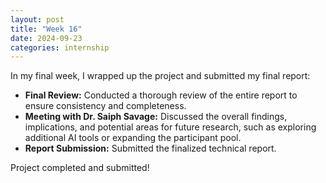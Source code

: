 ```yaml
---
layout: post
title: "Week 16"
date: 2024-09-23
categories: internship
---
```


In my final week, I wrapped up the project and submitted my final report:

- **Final Review:** Conducted a thorough review of the entire report to ensure consistency and completeness.
- **Meeting with Dr. Saiph Savage:** Discussed the overall findings, implications, and potential areas for future research, such as exploring additional AI tools or expanding the participant pool.
- **Report Submission:** Submitted the finalized technical report.

Project completed and submitted!
